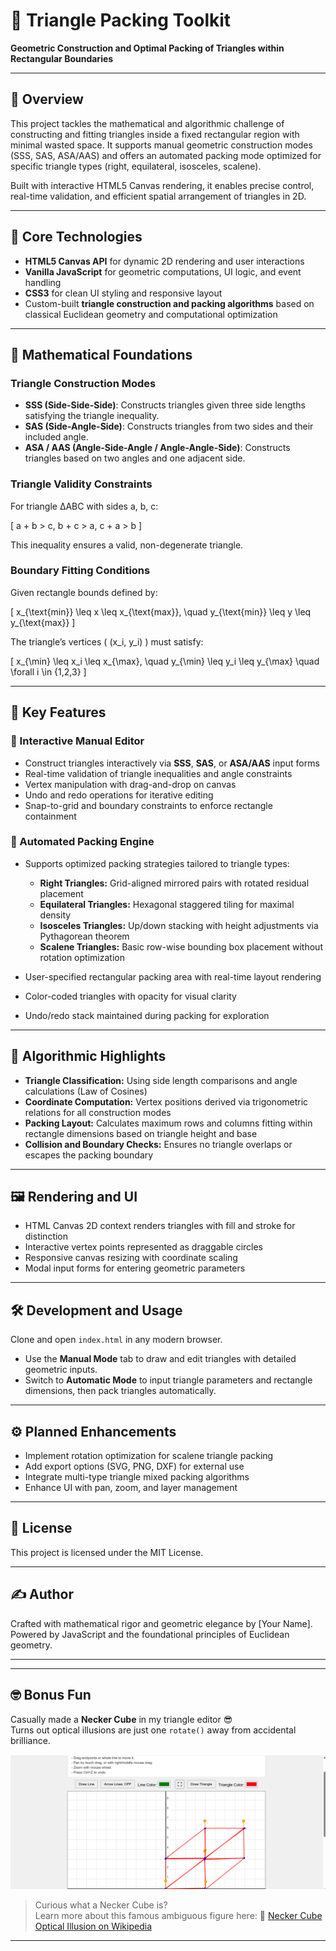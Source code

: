 # 🧮 Triangle Packing Toolkit  
**Geometric Construction and Optimal Packing of Triangles within Rectangular Boundaries**

---

## 📘 Overview

This project tackles the mathematical and algorithmic challenge of constructing and fitting triangles inside a fixed rectangular region with minimal wasted space. It supports manual geometric construction modes (SSS, SAS, ASA/AAS) and offers an automated packing mode optimized for specific triangle types (right, equilateral, isosceles, scalene).

Built with interactive HTML5 Canvas rendering, it enables precise control, real-time validation, and efficient spatial arrangement of triangles in 2D.

---

## 🔧 Core Technologies

- **HTML5 Canvas API** for dynamic 2D rendering and user interactions  
- **Vanilla JavaScript** for geometric computations, UI logic, and event handling  
- **CSS3** for clean UI styling and responsive layout  
- Custom-built **triangle construction and packing algorithms** based on classical Euclidean geometry and computational optimization  

---

## 🧮 Mathematical Foundations

### Triangle Construction Modes

- **SSS (Side-Side-Side)**: Constructs triangles given three side lengths satisfying the triangle inequality.  
- **SAS (Side-Angle-Side)**: Constructs triangles from two sides and their included angle.  
- **ASA / AAS (Angle-Side-Angle / Angle-Angle-Side)**: Constructs triangles based on two angles and one adjacent side.

### Triangle Validity Constraints

For triangle ΔABC with sides a, b, c:

\[
a + b > c, b + c > a, c + a > b
\]

This inequality ensures a valid, non-degenerate triangle.

### Boundary Fitting Conditions

Given rectangle bounds defined by:

\[
x_{\text{min}} \leq x \leq x_{\text{max}}, \quad y_{\text{min}} \leq y \leq y_{\text{max}}
\]

The triangle’s vertices \( (x_i, y_i) \) must satisfy:

\[
x_{\min} \leq x_i \leq x_{\max}, \quad y_{\min} \leq y_i \leq y_{\max} \quad \forall i \in \{1,2,3\}
\]

---

## 🚧 Key Features

### 🎨 Interactive Manual Editor

- Construct triangles interactively via **SSS**, **SAS**, or **ASA/AAS** input forms  
- Real-time validation of triangle inequalities and angle constraints  
- Vertex manipulation with drag-and-drop on canvas  
- Undo and redo operations for iterative editing  
- Snap-to-grid and boundary constraints to enforce rectangle containment

### 🤖 Automated Packing Engine

- Supports optimized packing strategies tailored to triangle types:

  - **Right Triangles:** Grid-aligned mirrored pairs with rotated residual placement  
  - **Equilateral Triangles:** Hexagonal staggered tiling for maximal density  
  - **Isosceles Triangles:** Up/down stacking with height adjustments via Pythagorean theorem  
  - **Scalene Triangles:** Basic row-wise bounding box placement without rotation optimization

- User-specified rectangular packing area with real-time layout rendering  
- Color-coded triangles with opacity for visual clarity  
- Undo/redo stack maintained during packing for exploration

---

## 📐 Algorithmic Highlights

- **Triangle Classification:** Using side length comparisons and angle calculations (Law of Cosines)  
- **Coordinate Computation:** Vertex positions derived via trigonometric relations for all construction modes  
- **Packing Layout:** Calculates maximum rows and columns fitting within rectangle dimensions based on triangle height and base  
- **Collision and Boundary Checks:** Ensures no triangle overlaps or escapes the packing boundary  

---

## 🖼️ Rendering and UI

- HTML Canvas 2D context renders triangles with fill and stroke for distinction  
- Interactive vertex points represented as draggable circles  
- Responsive canvas resizing with coordinate scaling  
- Modal input forms for entering geometric parameters

---

## 🛠️ Development and Usage

Clone and open `index.html` in any modern browser.

- Use the **Manual Mode** tab to draw and edit triangles with detailed geometric inputs.  
- Switch to **Automatic Mode** to input triangle parameters and rectangle dimensions, then pack triangles automatically.

---

## ⚙️ Planned Enhancements

- Implement rotation optimization for scalene triangle packing  
- Add export options (SVG, PNG, DXF) for external use  
- Integrate multi-type triangle mixed packing algorithms  
- Enhance UI with pan, zoom, and layer management  

---

## 📜 License

This project is licensed under the MIT License.

---

## ✍️ Author

Crafted with mathematical rigor and geometric elegance by [Your Name].  
Powered by JavaScript and the foundational principles of Euclidean geometry.

--- 

---
## 🤓 Bonus Fun

Casually made a **Necker Cube** in my triangle editor 😎  
Turns out optical illusions are just one `rotate()` away from accidental brilliance.

![App Screenshot](https://github.com/markkamuya/space-optimization/blob/main/Screenshot%202025-07-03%20024031.png?raw=true)

> Curious what a Necker Cube is?  
> Learn more about this famous ambiguous figure here:
> 🔗 [Necker Cube Optical Illusion on Wikipedia](https://en.wikipedia.org/wiki/Necker_cube)
---
